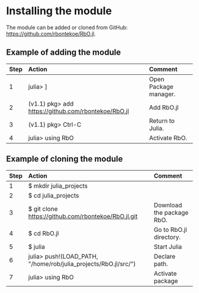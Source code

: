 # Installing the module
The module can be added or cloned from GitHub: https://github.com/rbontekoe/RbO.jl.

## Example of adding the module
| Step | Action | Comment |
| :--- | :--- | :--- |
| 1 | julia> ] | Open Package manager. |
| 2 | (v1.1) pkg> add https://github.com/rbontekoe/RbO.jl | Add RbO.jl |
| 3 | (v1.1) pkg> Ctrl-C | Return to Julia. |
| 4 | julia> using RbO | Activate RbO. |


## Example of cloning the module
Step | Action | Comment |
| :--- | :--- | :--- |
| 1 | $ mkdir julia_projects |
| 2 | $ cd julia_projects |
| 3 | $ git clone https://github.com/rbontekoe/RbO.jl.git |  Download the package RbO. |
| 4 | $ cd RbO.jl | Go to RbO.jl directory. |
| 5 | $ julia | Start Julia |
| 6 | julia> push!(LOAD\_PATH, "/home/rob/julia_projects/RbO.jl/src/") | Declare path. |
| 7 | julia> using RbO | Activate package |
